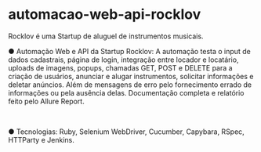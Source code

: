 # automacao-web-api-rocklov
Rocklov é uma Startup de aluguel de instrumentos musicais.

● Automação Web e API da Startup Rocklov: A automação testa o input de dados cadastrais, página de login, integração entre locador e locatário, uploads de imagens, popups, chamadas GET, POST e DELETE para a criação de usuários, anunciar e alugar instrumentos, solicitar informações e deletar anúncios. Além de mensagens de erro pelo fornecimento errado de informações ou pela ausência delas. Documentação completa e relatório feito pelo Allure Report.

&nbsp;

● Tecnologias: Ruby, Selenium WebDriver, Cucumber, Capybara, RSpec, HTTParty e Jenkins.
